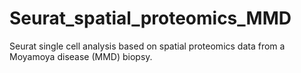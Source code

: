 # Seurat_spatial_proteomics_MMD
Seurat single cell analysis based on spatial proteomics data from a Moyamoya disease (MMD) biopsy.
